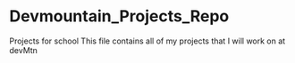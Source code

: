 # Devmountain_Projects_Repo
Projects for school
This file contains all of my projects that I will work on at devMtn